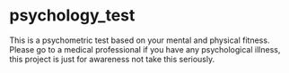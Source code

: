 # psychology_test
This is a psychometric test based on your mental and physical fitness. Please go to a medical professional if you have any psychological illness, this project is just for awareness not take this seriously.   
